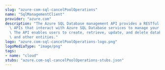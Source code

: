 ```yaml
---
slug: "azure-com-sql-cancelPoolOperations"
name: "SqlManagementClient"
provider: "azure.com"
description: "The Azure SQL Database management API provides a RESTful set of web\
  \ APIs that interact with Azure SQL Database services to manage your databases.\
  \ The API enables users to create, retrieve, update, and delete databases, servers,\
  \ and other entities."
logo: "azure.com-sql-cancelPoolOperations-logo.png"
logoMediaType: "image/png"
tags:
- name: "cloud"
stubs: "azure.com-sql-cancelPoolOperations-stubs.json"
---
```

